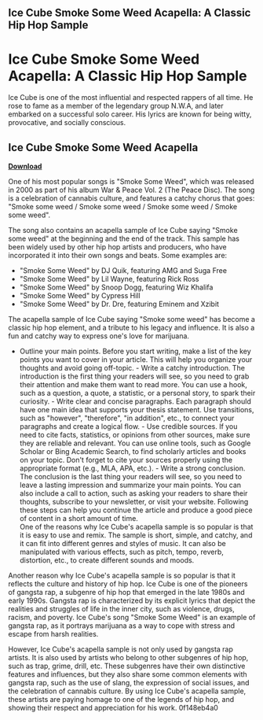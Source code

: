 ## Ice Cube Smoke Some Weed Acapella: A Classic Hip Hop Sample

  
# Ice Cube Smoke Some Weed Acapella: A Classic Hip Hop Sample
 
Ice Cube is one of the most influential and respected rappers of all time. He rose to fame as a member of the legendary group N.W.A, and later embarked on a successful solo career. His lyrics are known for being witty, provocative, and socially conscious.
 
## Ice Cube Smoke Some Weed Acapella


[**Download**](https://www.google.com/url?q=https%3A%2F%2Ftiurll.com%2F2tLvQn&sa=D&sntz=1&usg=AOvVaw3-Hq_iwOgNOsNOuJ7YpeiV)

 
One of his most popular songs is "Smoke Some Weed", which was released in 2000 as part of his album War & Peace Vol. 2 (The Peace Disc). The song is a celebration of cannabis culture, and features a catchy chorus that goes: "Smoke some weed / Smoke some weed / Smoke some weed / Smoke some weed".
 
The song also contains an acapella sample of Ice Cube saying "Smoke some weed" at the beginning and the end of the track. This sample has been widely used by other hip hop artists and producers, who have incorporated it into their own songs and beats. Some examples are:
 
- "Smoke Some Weed" by DJ Quik, featuring AMG and Suga Free
- "Smoke Some Weed" by Lil Wayne, featuring Rick Ross
- "Smoke Some Weed" by Snoop Dogg, featuring Wiz Khalifa
- "Smoke Some Weed" by Cypress Hill
- "Smoke Some Weed" by Dr. Dre, featuring Eminem and Xzibit

The acapella sample of Ice Cube saying "Smoke some weed" has become a classic hip hop element, and a tribute to his legacy and influence. It is also a fun and catchy way to express one's love for marijuana.
  - Outline your main points. Before you start writing, make a list of the key points you want to cover in your article. This will help you organize your thoughts and avoid going off-topic. - Write a catchy introduction. The introduction is the first thing your readers will see, so you need to grab their attention and make them want to read more. You can use a hook, such as a question, a quote, a statistic, or a personal story, to spark their curiosity. - Write clear and concise paragraphs. Each paragraph should have one main idea that supports your thesis statement. Use transitions, such as "however", "therefore", "in addition", etc., to connect your paragraphs and create a logical flow. - Use credible sources. If you need to cite facts, statistics, or opinions from other sources, make sure they are reliable and relevant. You can use online tools, such as Google Scholar or Bing Academic Search, to find scholarly articles and books on your topic. Don't forget to cite your sources properly using the appropriate format (e.g., MLA, APA, etc.). - Write a strong conclusion. The conclusion is the last thing your readers will see, so you need to leave a lasting impression and summarize your main points. You can also include a call to action, such as asking your readers to share their thoughts, subscribe to your newsletter, or visit your website.  Following these steps can help you continue the article and produce a good piece of content in a short amount of time.  
One of the reasons why Ice Cube's acapella sample is so popular is that it is easy to use and remix. The sample is short, simple, and catchy, and it can fit into different genres and styles of music. It can also be manipulated with various effects, such as pitch, tempo, reverb, distortion, etc., to create different sounds and moods.
 
Another reason why Ice Cube's acapella sample is so popular is that it reflects the culture and history of hip hop. Ice Cube is one of the pioneers of gangsta rap, a subgenre of hip hop that emerged in the late 1980s and early 1990s. Gangsta rap is characterized by its explicit lyrics that depict the realities and struggles of life in the inner city, such as violence, drugs, racism, and poverty. Ice Cube's song "Smoke Some Weed" is an example of gangsta rap, as it portrays marijuana as a way to cope with stress and escape from harsh realities.
 
However, Ice Cube's acapella sample is not only used by gangsta rap artists. It is also used by artists who belong to other subgenres of hip hop, such as trap, grime, drill, etc. These subgenres have their own distinctive features and influences, but they also share some common elements with gangsta rap, such as the use of slang, the expression of social issues, and the celebration of cannabis culture. By using Ice Cube's acapella sample, these artists are paying homage to one of the legends of hip hop, and showing their respect and appreciation for his work.
 0f148eb4a0

